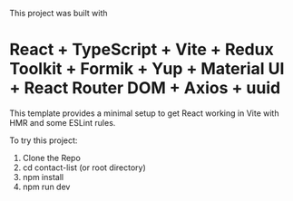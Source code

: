 This project was built with

# React + TypeScript + Vite + Redux Toolkit + Formik + Yup + Material UI + React Router DOM + Axios + uuid

This template provides a minimal setup to get React working in Vite with HMR and some ESLint rules.

To try this project:

1. Clone the Repo
2. cd contact-list (or root directory)
3. npm install
4. npm run dev
